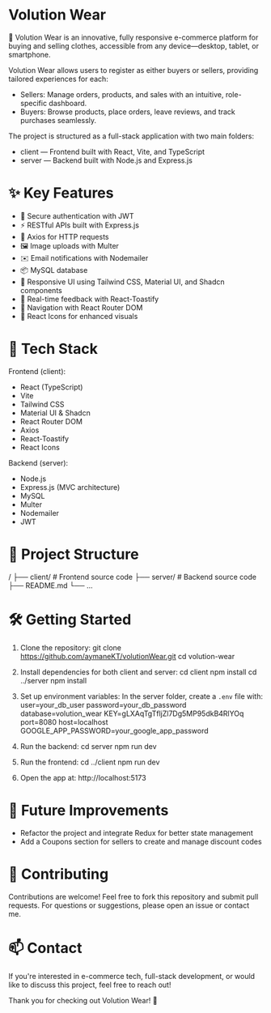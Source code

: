 # Volution Wear

🚀 Volution Wear is an innovative, fully responsive e-commerce platform for buying and selling clothes, accessible from any device—desktop, tablet, or smartphone.

Volution Wear allows users to register as either buyers or sellers, providing tailored experiences for each:
- Sellers: Manage orders, products, and sales with an intuitive, role-specific dashboard.
- Buyers: Browse products, place orders, leave reviews, and track purchases seamlessly.

The project is structured as a full-stack application with two main folders:
- client — Frontend built with React, Vite, and TypeScript
- server — Backend built with Node.js and Express.js

# ✨ Key Features
- 🔐 Secure authentication with JWT
- ⚡ RESTful APIs built with Express.js
- 📡 Axios for HTTP requests
- 🖼️ Image uploads with Multer
- ✉️ Email notifications with Nodemailer
- 📦 MySQL database
- 🎨 Responsive UI using Tailwind CSS, Material UI, and Shadcn components
- 📣 Real-time feedback with React-Toastify
- 🔗 Navigation with React Router DOM
- 💬 React Icons for enhanced visuals

# 🚀 Tech Stack
Frontend (client):
- React (TypeScript)
- Vite
- Tailwind CSS
- Material UI & Shadcn
- React Router DOM
- Axios
- React-Toastify
- React Icons

Backend (server):
- Node.js
- Express.js (MVC architecture)
- MySQL
- Multer
- Nodemailer
- JWT

# 📂 Project Structure
/
├── client/    # Frontend source code
├── server/    # Backend source code
├── README.md
└── ...

# 🛠️ Getting Started

1. Clone the repository:
git clone https://github.com/aymaneKT/volutionWear.git
cd volution-wear

2. Install dependencies for both client and server:
cd client
npm install
cd ../server
npm install

3. Set up environment variables:
In the server folder, create a `.env` file with:
user=your_db_user
password=your_db_password
database=volution_wear
KEY=gLXAqTgTfljZl7Dg5MP95dkB4RlYOq
port=8080
host=localhost
GOOGLE_APP_PASSWORD=your_google_app_password

4. Run the backend:
cd server
npm run dev

5. Run the frontend:
cd ../client
npm run dev

6. Open the app at:
http://localhost:5173

# 🎯 Future Improvements
- Refactor the project and integrate Redux for better state management
- Add a Coupons section for sellers to create and manage discount codes

# 🤝 Contributing
Contributions are welcome! Feel free to fork this repository and submit pull requests. For questions or suggestions, please open an issue or contact me.

# 📫 Contact
If you're interested in e-commerce tech, full-stack development, or would like to discuss this project, feel free to reach out!

Thank you for checking out Volution Wear! 🚀
